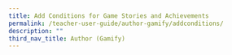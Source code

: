 ```yaml
---
title: Add Conditions for Game Stories and Achievements
permalink: /teacher-user-guide/author-gamify/addconditions/
description: ""
third_nav_title: Author (Gamify)
---
```

